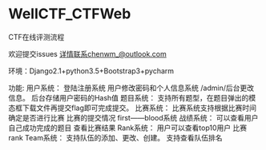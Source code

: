 # WellCTF_CTFWeb
CTF在线评测流程

欢迎提交issues
详情联系chenwm_@outlook.com

环境：Django2.1+python3.5+Bootstrap3+pycharm

功能:
  用户系统：
          登陆注册系统
          用户修改密码和个人信息系统
          /admin/后台更改信息。
          后台存储用户密码的Hash值
  题目系统：
          支持所有题型，在题目弹出的模态框下载文件再提交flag即可完成提交。
  比赛系统：
          比赛系统支持根据比赛时间确定是否进行比赛
          比赛的提交情况
          first——blood系统
  战绩系统：
          可以查看用户自己成功完成的题目
          查看比赛结果
  Rank系统：
          用户可以查看top10用户
          比赛rank
  Team系统：
          支持队伍的添加、更改、创建。
          支持查看队伍排名
         
